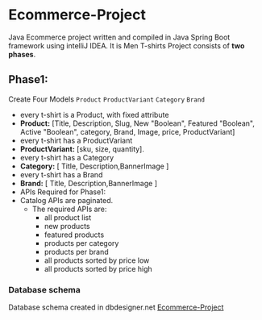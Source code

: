# Ecommerce-Project
Java Ecommerce project written and compiled in Java Spring Boot framework using intelliJ IDEA.
It is Men T-shirts Project consists of **two phases**.

## Phase1:
Create Four Models `Product` `ProductVariant` `Category` `Brand`
- every t-shirt is a Product, with fixed attribute
- **Product:** [Title, Description, Slug, New "Boolean", Featured "Boolean", Active "Boolean", category, Brand, Image, price, ProductVariant]
- every t-shirt has a ProductVariant 
-  **ProductVariant:** [sku, size, quantity].
-  every t-shirt has a Category
-  **Category:** [ Title, Description,BannerImage ]
-  every t-shirt has a Brand
-  **Brand:** [ Title, Description,BannerImage ]
- APIs Required for Phase1:
- Catalog APIs are paginated. 
    - The required APIs are: 
        * all product list 
        * new products
        * featured products 
        * products per category 
        * products per brand 
        * all products sorted by price low 
        * all products sorted by price high 

### Database schema
Database schema created in dbdesigner.net [Ecommerce-Project](https://app.dbdesigner.net/designer/schema/483522)
